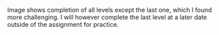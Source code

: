 Image shows completion of all levels except the last one, which I found more challenging. I will however complete the last level at a later date outside of the assignment for practice.
